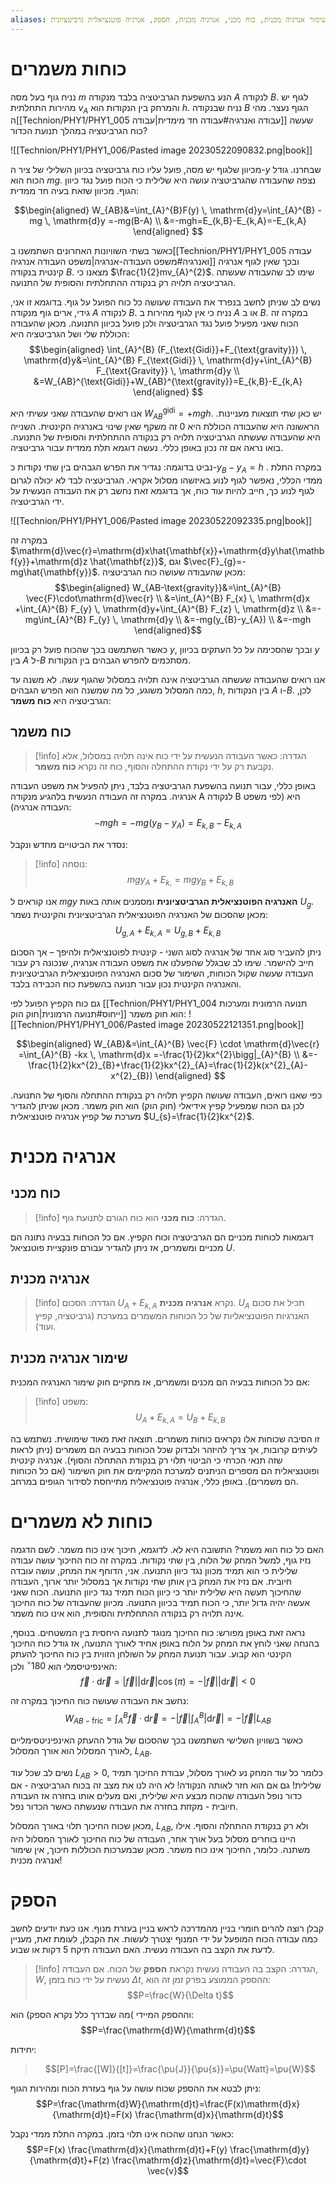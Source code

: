 ```yaml
---
aliases: כוח משמר, שימור אנרגיה מכנית, כוח מכני, אנרגיה מכנית, הספק, אנרגיה פוטנציאלית גרביטציונית
---
```


# כוחות משמרים
נניח גוף בעל מסה $m$ הנע בהשפעת הגרביטציה בלבד מנקודה $A$ לנקודה $B$. לגוף יש מהירות התחלתית $v_{A}$ והמרחק בין הנקודות הוא $h$. נניח שבנקודה $B$ הגוף נעצר. מהי ה[[Technion/PHY1/PHY1_005 עבודה ואנרגיה#עבודה חד מימדית|עבודה]] שעשה כוח הגרביטציה במהלך תנועת הכדור? 

![[Technion/PHY1/PHY1_006/Pasted image 20230522090832.png|book]]

מכיוון שלגוף יש מסה, פועל עליו כוח גרביטציה בכיוון השלילי של ציר ה-$y$ שבחרנו. גודל הכוח הוא $mg$. נצפה שהעבודה שהגרביטציה עושה היא שלילית כי הכוח פועל נגד כיוון הגוף. מכיוון שזאת בעיה חד ממדית:

$$\begin{aligned}
W_{AB}&=\int_{A}^{B}F(y)  \, \mathrm{d}y=\int_{A}^{B} -mg \, \mathrm{d}y =-mg(B-A) \\
&=-mgh=E_{k,B}-E_{k,A}=-E_{k,A}
\end{aligned} $$

כאשר בשתי השוויונות האחרונים השתמשנו ב[[Technion/PHY1/PHY1_005 עבודה ואנרגיה#משפט העבודה-אנרגיה|משפט העבודה אנרגיה]] ובכך שאין לגוף אנרגיה קינטית בנקודה $B$. מצאנו כי $\frac{1}{2}mv_{A}^{2}$. שימו לב שהעבודה שעשתה הגרביטציה תלויה רק בנקודה ההתחלתית והסופית של התנועה.

נשים לב שניתן לחשב בנפרד את העבודה שעושה כל כוח הפועל על גוף. בדוגמא זו אני, גידי, ארים גוף מנקודה $A$ לנקודה $B$. נניח כי אין לגוף מהירות ב $A$ או ב $B$. במקרה זה הכוח שאני מפעיל פועל נגד הגרביטציה ולכן פועל בכיוון התנועה. מכאן שהעבודה הכוללת שלי ושל הגרביטציה היא:
$$\begin{aligned}
\int_{A}^{B} (F_{\text{Gidi}}+F_{\text{gravity}}) \, \mathrm{d}y&=\int_{A}^{B} F_{\text{Gidi}} \, \mathrm{d}y+\int_{A}^{B} F_{\text{Gravity}} \, \mathrm{d}y \\
&=W_{AB}^{\text{Gidi}}+W_{AB}^{\text{gravity}}=E_{k,B}-E_{k,A}
\end{aligned}   $$

אנו רואים שהעבודה שאני עשיתי היא $W_{AB}^{\text{gidi}}=+mgh$.
יש כאן שתי תוצאות מעניינות. הראשונה היא שהעבודה הכוללת היא $0$ זה משקף שאין שינוי באנרגיה הקינטית. השנייה היא שהעבודה שעשתה הגרביטציה תלויה רק בנקודה ההתחלתית והסופית של התנועה. בואו נראה אם זה נכון באופן כללי. נעשה דוגמא תלת ממדית עבור גרביטציה.

נביט בדוגמה:
נגדיר את הפרש הגבהים בין שתי נקודות כ-$y_{B}-y_{A}=h$ . במקרה התלת ממדי הכללי, נאפשר לגוף לנוע באיזשהו מסלול אקראי. הגרביטציה לבד לא יכולה לגרום לגוף לנוע כך, חייב להיות עוד כוח, אך בדוגמא זאת נחשב רק את העבודה הנעשית על ידי הגרביטציה.

![[Technion/PHY1/PHY1_006/Pasted image 20230522092335.png|book]]

במקרה זה $\mathrm{d}\vec{r}=\mathrm{d}x\hat{\mathbf{x}}+\mathrm{d}y\hat{\mathbf{y}}+\mathrm{d}z \hat{\mathbf{z}}$, וגם $\vec{F}_{g}=-mg\hat{\mathbf{y}}$. מכאן שהעבודה שעושה כוח הגרביטציה:
$$\begin{aligned}
W_{AB-\text{gravity}}&=\int_{A}^{B} \vec{F}\cdot\mathrm{d}\vec{r}  \\
&=\int_{A}^{B} F_{x} \, \mathrm{d}x +\int_{A}^{B} F_{y} \, \mathrm{d}y+\int_{A}^{B} F_{z} \, \mathrm{d}z \\
&=-mg\int_{A}^{B} F_{y} \, \mathrm{d}y \\
&=-mg(y_{B}-y_{A}) \\
&=-mgh   
\end{aligned}$$

כאשר השתמשנו בכך שהכוח פועל רק בכיוון $y$, ובכך שהסכימה על כל העתקים בכיוון $y$ בין $A$ ל-$B$ מסתכמים להפרש הגבהים בין הנקודות.

אנו רואים שהעבודה שעשתה הגרביטציה אינה תלויה במסלול שהגוף עשה. לא משנה עד כמה המסלול משוגע, כל מה שמשנה הוא הפרש הגבהים, $h$, בין הנקודות $A$ ו-$B$. לכן, הגרביטציה היא **כוח משמר**:

## כוח משמר
>[!info] הגדרה:
כאשר העבודה הנעשית על ידי כוח אינה תלויה במסלול, אלא נקבעת רק על ידי נקודת ההתחלה והסוף, כוח זה נקרא **כוח משמר**.

באופן כללי, עבור תנועה בהשפעת הגרביטציה בלבד, ניתן להפעיל את משפט העבודה אנרגיה. במקרה זה העבודה הנעשית בלהגיע מנקודה A לנקודה B היא (לפי משפט העבודה אנרגיה):
$$-mgh=-mg(y_{B}-y_{A})=E_{k,B}-E_{k,A}$$

נסדר את הביטויים מחדש ונקבל:
>[!info] נוסחה:
$$mgy_{A}+E_{k,}=mgy_{B}+E_{k,B}$$


אנו קוראים ל $mgy$ **האנרגיה הפוטנציאלית הגרביטציונית** ומסמנים אותה באות $U_{g}$. מכאן שהסכום של האנרגיה הפוטנציאלית הגרביטציונית והקינטית נשמר:
$$U_{g,A}+E_{k,A}=U_{g,B}+E_{k,B}$$

ניתן להעביר סוג אחד של אנרגיה לסוג השני - קינטית לפוטנציאלית ולהיפך – אך הסכום חייב להישמר. שימו לב שבגלל שהפעלנו את משפט העבודה אנרגיה, שנכונה רק עבור העבודה שעשה שקול הכוחות, השימור של סכום האנרגיה הפוטנציאלית הגרביטציונית והאנרגיה הקינטית נכון עבור תנועה בהשפעת כוח הכבידה בלבד.

גם כוח הקפיץ הפועל לפי [[Technion/PHY1/PHY1_004 תנועה הרמונית ומערכות ייחוס#תנועה הרמונית|חוק הוק]] הוא חוק משמר:
![[Technion/PHY1/PHY1_006/Pasted image 20230522121351.png|book]]

$$\begin{aligned}
W_{AB}&=\int_{A}^{B} \vec{F} \cdot \mathrm{d}\vec{r} =\int_{A}^{B} -kx \, \mathrm{d}x =-\frac{1}{2}kx^{2}\bigg|_{A}^{B} \\
&=-\frac{1}{2}kx^{2}_{B}+\frac{1}{2}kx^{2}_{A}=\frac{1}{2}k(x^{2}_{A}-x^{2}_{B})
\end{aligned} $$

כפי שאנו רואים, העבודה שעושה הקפיץ תלויה רק בנקודת ההתחלה והסוף של התנועה. לכן גם הכוח שמפעיל קפיץ אידיאלי (חוק הוק) הוא חוק משמר. מכאן שניתן להגדיר מערכת של קפיץ אנרגיה פוטנציאלית $U_{s}=\frac{1}{2}kx^{2}$.

# אנרגיה מכנית
## כוח מכני
>[!info] הגדרה:
>**כוח מכני** הוא כוח הגורם לתנועת גוף.


דוגמאות לכוחות מכניים הם הגרביטציה וכוח הקפיץ. אם כל הכוחות בבעיה נתונה הם מכניים ומשמרים, אז ניתן להגדיר עבורם פונקציית פוטנציאל $U$.

## אנרגיה מכנית
>[!info] הגדרה:
>הסכום $U_{A}+E_{k,A}$ נקרא **אנרגיה מכנית**. $U_{A}$ תכיל את סכום האנרגיות הפוטנציאליות של כל הכוחות המשמרים במערכת (גרביטציה, קפיץ ועוד).

##  שימור אנרגיה מכנית
אם כל הכוחות בבעיה הם מכנים ומשמרים, אז מתקיים חוק שימור האנרגיה המכנית:
>[!info] משפט:
>$$U_{A}+E_{k,A}=U_{B}+E_{k,B}$$

זו הסיבה שכוחות אלו נקראים כוחות משמרים. תוצאה זאת מאוד שימושית. נשתמש בה לעיתים קרובות, אך צריך להיזהר ולבדוק שכל הכוחות בבעיה הם משמרים (ניתן לראות שזה תנאי הכרחי כי הביטוי תלוי רק בנקודת ההתחלה והסוף). אנרגיה קינטית ופוטנציאלית הם מספרים הניתנים למערכת המקיימים את חוק השימור (אם כל הכוחות הם משמרים). באופן כללי, אנרגיה פוטנציאלית מתייחסת לסידור הגופים במרחב.

# כוחות לא משמרים

האם כל כוח הוא משמר? התשובה היא לא. לדוגמא, חיכוך אינו כוח משמר. לשם הדגמה נזיז גוף, למשל המחק של הלוח, בין שתי נקודות. במקרה זה כוח החיכוך עושה עבודה שלילית כי הוא תמיד מכוון נגד כיוון התנועה. אני, הדוחף את המחק, עושה עובדה חיובית. אם נזיז את המחק בין אותן שתי נקודות אך במסלול יותר ארוך, העבודה שהחיכוך תעשה היא שלילית יותר כי כיוון הכוח תמיד נגד כיוון התנועה. הכוח שאני אעשה יהיה גדול יותר, כי הכוח תמיד בכיוון התנועה. מכיוון שהעבודה של כוח החיכוך אינה תלויה רק בנקודה ההתחלתית והסופית, הוא אינו כוח משמר.

נראה זאת באופן מפורש: כוח החיכוך מנוגד לתנועה היחסית בין המשטחים. בנוסף, בהנחה שאני לוחץ את המחק על הלוח באופן אחיד לאורך התנועה, אז גודל כוח החיכוך הקינטי הוא קבוע. עבור תנועת המחק על השולחן הזווית בין כוח החיכוך להעתק האינפיטיסמלי הוא $180^{\circ}$ ולכן:
$$\vec{f}\cdot \mathrm{d}\vec{r}=|\vec{f}||\mathrm{d}\vec{r}|\cos (\pi)=-|\vec{f}||\mathrm{d}\vec{r}|<0$$

נחשב את העבודה שעושה כוח החיכוך במקרה זה:
$$W_{AB-\text{fric}}=\int_{A}^{B} \vec{f} \cdot \mathrm{d}\vec{r} =-|\vec{f}|\int_{A}^{B} | \mathrm{d}\vec{r}|=-|\vec{f}|L_{AB} $$

כאשר בשוויון השלישי השתמשנו בכך שהסכום של גודל ההעתק האינפיניטסימליים לאורך המסלול הוא אורך המסלול, $L_{AB}$.

נשים לב שכל עוד $L_{AB}>0$, כלומר כל עוד המחק נע לאורך מסלול, עבודת החיכוך תמיד שלילית! גם אם הוא חזר לאותה הנקודה! לא היה לנו את מצב זה בכוח הגרביטציה - אם כדור נופל העבודה שהכוח מבצע היא שלילית, ואם מעלים אותו בחזרה אז העבודה חיובית - מקזזת בחזרה את העבודה שנעשתה כאשר הכדור נפל.

מכאן שכוח החיכוך תלוי באורך המסלול, $L_{AB}$, ולא רק בנקודת ההתחלה והסוף. אילו היינו בוחרים מסלול בעל אורך אחר, העבודה של כוח החיכוך לאורך המסלול היה משתנה. כלומר, החיכוך אינו כוח משמר. מכאן שבמערכות הכוללות חיכוך, אין שימור אנרגיה מכנית!



# הספק

קבלן רוצה להרים חומרי בניין מהמדרכה לראש בניין בעזרת מנוף. אנו כעת יודעים לחשב כמה עבודה הכוח המופעל על ידי המנוף יצטרך לעשות. את הקבלן, לעומת זאת, מעניין לדעת את הקצב בה העבודה נעשית. האם העבודה תיקח 5 דקות או שבוע.

>[!info] הגדרה:
הקצב בה העבודה נעשית נקראת **הספק** של הכוח. אם העבודה, $W$, נעשית על ידי כוח בזמן $\Delta t$, ההספק הממוצע בפרק זמן זה הוא:
$$P=\frac{W}{\Delta t}$$
>
וההספק המיידי )מה שבדרך כלל נקרא הספק) הוא:
$$P=\frac{\mathrm{d}W}{\mathrm{d}t}$$
>
יחידות:
> $$[P]=\frac{[W]}{[t]}=\frac{\pu{J}}{\pu{s}}=\pu{Watt}=\pu{W}$$

ניתן לבטא את ההספק שכוח עושה על גוף בעזרת הכוח ומהירות הגוף:
$$P=\frac{\mathrm{d}W}{\mathrm{d}t}=\frac{F(x)\mathrm{d}x}{\mathrm{d}t}=F(x) \frac{\mathrm{d}x}{\mathrm{d}t}$$

כאשר הנחנו שהכוח אינו תלוי בזמן. במקרה התלת ממדי נקבל:
$$P=F(x) \frac{\mathrm{d}x}{\mathrm{d}t}+F(y) \frac{\mathrm{d}y}{\mathrm{d}t}+F(z)  \frac{\mathrm{d}z}{\mathrm{d}t}=\vec{F}\cdot \vec{v}$$
